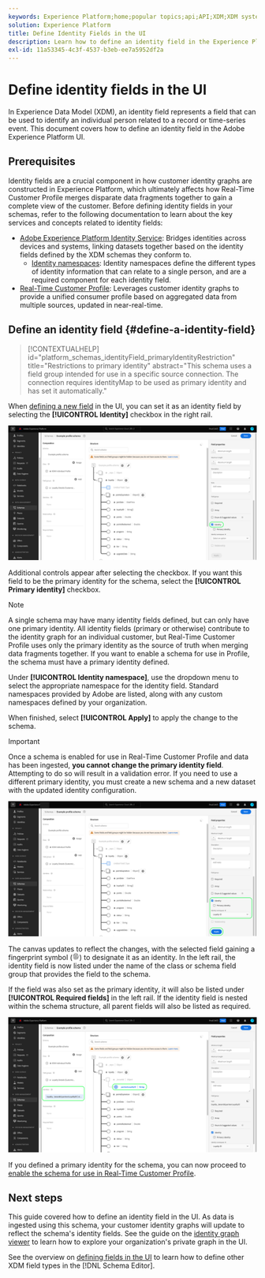 ```yaml
---
keywords: Experience Platform;home;popular topics;api;API;XDM;XDM system;experience data model;data model;ui;workspace;identity;field;
solution: Experience Platform
title: Define Identity Fields in the UI
description: Learn how to define an identity field in the Experience Platform user interface.
exl-id: 11a53345-4c3f-4537-b3eb-ee7a5952df2a
---
```

# Define identity fields in the UI

In Experience Data Model (XDM), an identity field represents a field that can be used to identify an individual person related to a record or time-series event. This document covers how to define an identity field in the Adobe Experience Platform UI.

## Prerequisites

Identity fields are a crucial component in how customer identity graphs are constructed in Experience Platform, which ultimately affects how Real-Time Customer Profile merges disparate data fragments together to gain a complete view of the customer. Before defining identity fields in your schemas, refer to the following documentation to learn about the key services and concepts related to identity fields:

* [Adobe Experience Platform Identity Service](../../../identity-service/home.md): Bridges identities across devices and systems, linking datasets together based on the identity fields defined by the XDM schemas they conform to.
  * [Identity namespaces](../../../identity-service/features/namespaces.md): Identity namespaces define the different types of identity information that can relate to a single person, and are a required component for each identity field.
* [Real-Time Customer Profile](../../../profile/home.md): Leverages customer identity graphs to provide a unified consumer profile based on aggregated data from multiple sources, updated in near-real-time.

## Define an identity field {#define-a-identity-field}

>[!CONTEXTUALHELP]
>id="platform_schemas_identityField_primaryIdentityRestriction"
>title="Restrictions to primary identity"
>abstract="This schema uses a field group intended for use in a specific source connection. The connection requires identityMap to be used as primary identity and has set it automatically."

When [defining a new field](./overview.md#define) in the UI, you can set it as an identity field by selecting the **[!UICONTROL Identity]** checkbox in the right rail.

![](../../images/ui/fields/special/identity.png)

Additional controls appear after selecting the checkbox. If you want this field to be the primary identity for the schema, select the **[!UICONTROL Primary identity]** checkbox.

>[!NOTE]
>
>A single schema may have many identity fields defined, but can only have one primary identity. All identity fields (primary or otherwise) contribute to the identity graph for an individual customer, but Real-Time Customer Profile uses only the primary identity as the source of truth when merging data fragments together. If you want to enable a schema for use in Profile, the schema must have a primary identity defined.

Under **[!UICONTROL Identity namespace]**, use the dropdown menu to select the appropriate namespace for the identity field. Standard namespaces provided by Adobe are listed, along with any custom namespaces defined by your organization.

When finished, select **[!UICONTROL Apply]** to apply the change to the schema.

>[!IMPORTANT]
>
>Once a schema is enabled for use in Real-Time Customer Profile and data has been ingested, **you cannot change the primary identity field**. Attempting to do so will result in a validation error. If you need to use a different primary identity, you must create a new schema and a new dataset with the updated identity configuration.

![](../../images/ui/fields/special/identity-config.png)

The canvas updates to reflect the changes, with the selected field gaining a fingerprint symbol (![](/help/images/icons/identity-service.png)) to designate it as an identity. In the left rail, the identity field is now listed under the name of the class or schema field group that provides the field to the schema.

If the field was also set as the primary identity, it will also be listed under **[!UICONTROL Required fields]** in the left rail. If the identity field is nested within the schema structure, all parent fields will also be listed as required.

![](../../images/ui/fields/special/identity-applied.png)

If you defined a primary identity for the schema, you can now proceed to [enable the schema for use in Real-Time Customer Profile](../resources/schemas.md#profile).

## Next steps

This guide covered how to define an identity field in the UI. As data is ingested using this schema, your customer identity graphs will update to reflect the schema's identity fields. See the guide on the [identity graph viewer](../../../identity-service/features/identity-graph-viewer.md) to learn how to explore your organization's private graph in the UI.

See the overview on [defining fields in the UI](./overview.md#special) to learn how to define other XDM field types in the [!DNL Schema Editor].
